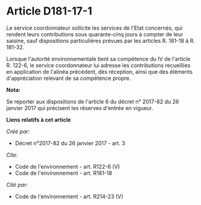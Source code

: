 # Article D181-17-1

Le service coordonnateur sollicite les services de l'Etat concernés, qui rendent leurs contributions sous quarante-cinq jours
à compter de leur saisine, sauf dispositions particulières prévues par les articles R. 181-18 à R. 181-32. 

Lorsque l'autorité environnementale tient sa compétence du IV de l'article R. 122-6, le service coordonnateur lui adresse les
contributions recueillies en application de l'alinéa précédent, dès réception, ainsi que des éléments d'appréciation relevant
de sa compétence propre.

**Nota:**

Se reporter aux dispositions de l'article 6 du décret n° 2017-82 du 26 janvier 2017 qui précisent les réserves d'entrée en
vigueur.

**Liens relatifs à cet article**

_Créé par_:

  - Décret n°2017-82 du 26 janvier 2017 - art. 3

_Cite_:

  - Code de l'environnement - art. R122-6 (V)
  - Code de l'environnement - art. R181-18

_Cité par_:

  - Code de l'environnement - art. R214-23 (V)
